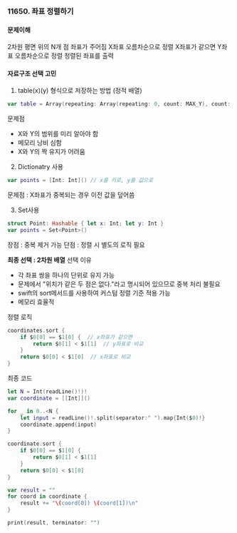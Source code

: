 ### 11650. 좌표 정렬하기

#### 문제이해
2차원 평면 위의 N개 점 좌표가 주어짐
X좌표 오름차순으로 정렬
X좌표가 같으면 Y좌표 오름차순으로 정렬
정렬된 좌표를 출력

#### 자료구조 선택 고민
1. table(x)(y) 형식으로 저장하는 방법 (정적 배열)
```swift
var table = Array(repeating: Array(repeating: 0, count: MAX_Y), count: MAX_X)
```
문제점 
+ X와 Y의 범위를 미리 알아야 함
+ 메모리 낭비 심함
+ X와 Y의 짝 유지가 어려움

2. Dictionatry 사용
```swift
var points = [Int: Int]() // x를 키로, y를 값으로
```
문제점 : X좌표가 중복되는 경우 이전 값을 덮어씀

3. Set사용 
```swift
struct Point: Hashable { let x: Int; let y: Int }
var points = Set<Point>()
```
장점 : 중복 제거 가능
단점 : 정렬 시 별도의 로직 필요

**최종 선택 : 2차원 배열**
선택 이유 
- 각 좌표 쌍을 하나의 단위로 유지 가능
- 문제에서 "위치가 같은 두 점은 없다."라고 명시되어 있으므로 중복 처리 불필요
- swift의 sort메서드를 사용하여 커스텀 정렬 기준 적용 가능
- 메모리 효율적

 정렬 로직
```swift
coordinates.sort {
    if $0[0] == $1[0] {  // x좌표가 같으면
        return $0[1] < $1[1]  // y좌표로 비교
    }
    return $0[0] < $1[0]  // x좌표로 비교
}
```

최종 코드
```swift
let N = Int(readLine()!)!
var coordinate = [[Int]]()

for _ in 0..<N {
    let input = readLine()!.split(separator:" ").map{Int($0)!}
    coordinate.append(input)
}

coordinate.sort {
    if $0[0] == $1[0] {
        return $0[1] < $1[1]
    }
    return $0[0] < $1[0]
}

var result = ""
for coord in coordinate {
    result += "\(coord[0]) \(coord[1])\n"
}

print(result, terminator: "")
```
